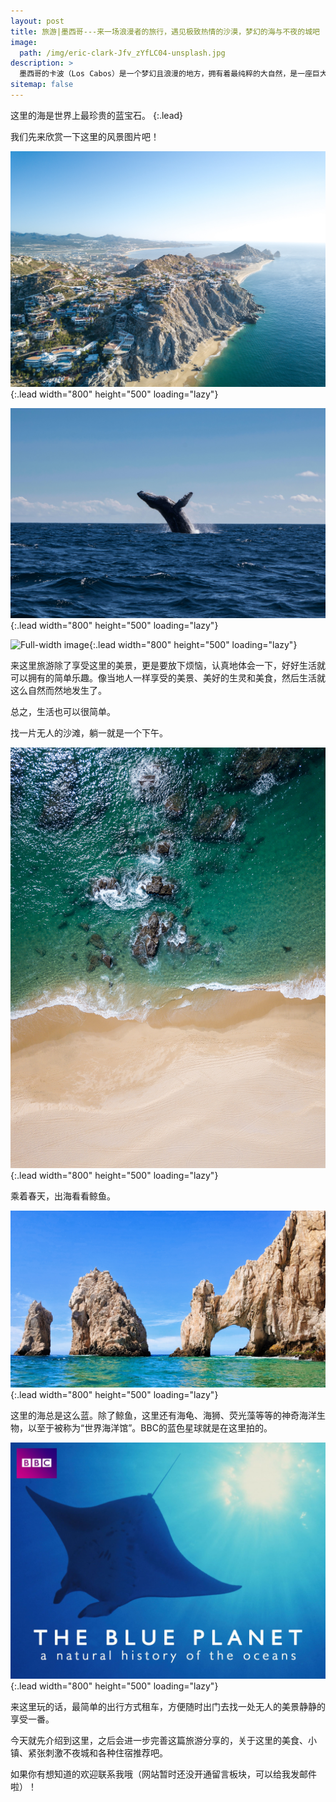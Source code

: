 ```yaml
---
layout: post
title: 旅游|墨西哥---来一场浪漫者的旅行，遇见极致热情的沙漠，梦幻的海与不夜的城吧
image: 
  path: /img/eric-clark-Jfv_zYfLC04-unsplash.jpg
description: >
  墨西哥的卡波（Los Cabos）是一个梦幻且浪漫的地方，拥有着最纯粹的大自然，是一座巨大的天然水族馆。来到这里，有神秘热辣的沙漠、无边的蓝色海洋、延绵不断的沙滩、极具风情的墨西哥小镇，充满异域的魅力。
sitemap: false
---
```


这里的海是世界上最珍贵的蓝宝石。
{:.lead}

我们先来欣赏一下这里的风景图片吧！

![Full-width image](/img/john-cafazza-i1xRBSWrRjw-unsplash.jpg){:.lead width="800" height="500" loading="lazy"}

![Full-width image](/img/braden-egli-RCRUPQa78_4-unsplash.jpg){:.lead width="800" height="500" loading="lazy"}

![Full-width image](/img/josh-withers-iPDzYTeg-AA-unsplash.jpg){:.lead width="800" height="500" loading="lazy"}


来这里旅游除了享受这里的美景，更是要放下烦恼，认真地体会一下，好好生活就可以拥有的简单乐趣。像当地人一样享受的美景、美好的生灵和美食，然后生活就这么自然而然地发生了。

总之，生活也可以很简单。

找一片无人的沙滩，躺一就是一个下午。

![Full-width image](/img/john-cafazza-E6ViGcJWAUc-unsplash.jpg){:.lead width="800" height="500" loading="lazy"}

乘着春天，出海看看鲸鱼。

![Full-width image](/img/mario-mendez-9QiVX_bl95U-unsplash.jpg){:.lead width="800" height="500" loading="lazy"}

这里的海总是这么蓝。除了鲸鱼，这里还有海龟、海狮、荧光藻等等的神奇海洋生物，以至于被称为“世界海洋馆”。BBC的蓝色星球就是在这里拍的。

![Full-width image](/img/71V+Ng1FdXL._RI_.jpg){:.lead width="800" height="500" loading="lazy"}

来这里玩的话，最简单的出行方式租车，方便随时出门去找一处无人的美景静静的享受一番。

今天就先介绍到这里，之后会进一步完善这篇旅游分享的，关于这里的美食、小镇、紧张刺激不夜城和各种住宿推荐吧。

如果你有想知道的欢迎联系我哦（网站暂时还没开通留言板块，可以给我发邮件啦）！
